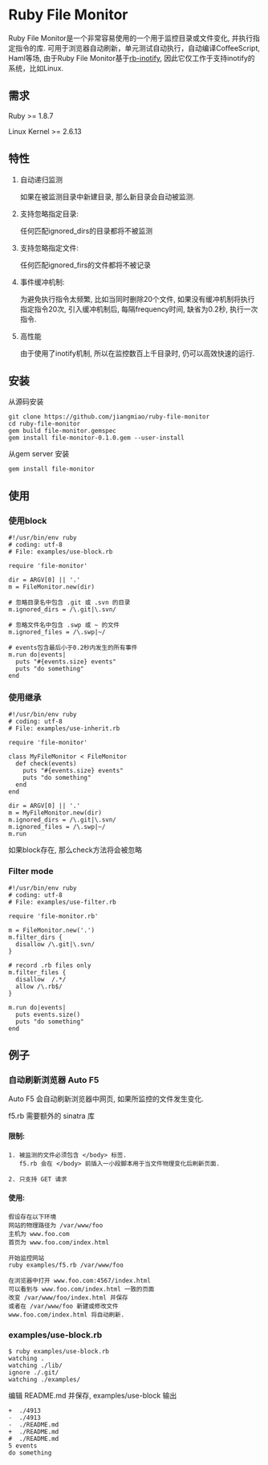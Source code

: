 Ruby File Monitor
=================

Ruby File Monitor是一个非常容易使用的一个用于监控目录或文件变化, 并执行指定指令的库. 可用于浏览器自动刷新，单元测试自动执行，自动编译CoffeeScript, Haml等场, 由于Ruby File Monitor基于[rb-inotify](https://github.com/nex3/rb-inotify), 因此它仅工作于支持inotify的系统，比如Linux.

需求
----

Ruby >= 1.8.7

Linux Kernel >= 2.6.13

特性
----

1. 自动递归监测
    
    如果在被监测目录中新建目录, 那么新目录会自动被监测.

2. 支持忽略指定目录: 

    任何匹配ignored_dirs的目录都将不被监测

3. 支持忽略指定文件:

    任何匹配ignored_firs的文件都将不被记录

4. 事件缓冲机制:

    为避免执行指令太频繁, 比如当同时删除20个文件, 如果没有缓冲机制将执行指定指令20次, 引入缓冲机制后, 每隔frequency时间, 缺省为0.2秒, 执行一次指令.

5. 高性能

    由于使用了inotify机制, 所以在监控数百上千目录时, 仍可以高效快速的运行.


安装
----

从源码安装
    
    git clone https://github.com/jiangmiao/ruby-file-monitor
    cd ruby-file-monitor
    gem build file-monitor.gemspec
    gem install file-monitor-0.1.0.gem --user-install

从gem server 安装

    gem install file-monitor

使用
----
### 使用block

    #!/usr/bin/env ruby
    # coding: utf-8
    # File: examples/use-block.rb

    require 'file-monitor'

    dir = ARGV[0] || '.'
    m = FileMonitor.new(dir)

    # 忽略目录名中包含 .git 或 .svn 的目录
    m.ignored_dirs = /\.git|\.svn/

    # 忽略文件名中包含 .swp 或 ~ 的文件
    m.ignored_files = /\.swp|~/

    # events包含最后小于0.2秒内发生的所有事件
    m.run do|events|
      puts "#{events.size} events"
      puts "do something"
    end

### 使用继承

    #!/usr/bin/env ruby
    # coding: utf-8
    # File: examples/use-inherit.rb

    require 'file-monitor'

    class MyFileMonitor < FileMonitor
      def check(events)
        puts "#{events.size} events"
        puts "do something"
      end
    end

    dir = ARGV[0] || '.'
    m = MyFileMonitor.new(dir)
    m.ignored_dirs = /\.git|\.svn/
    m.ignored_files = /\.swp|~/
    m.run

如果block存在, 那么check方法将会被忽略

### Filter mode

    #!/usr/bin/env ruby
    # coding: utf-8
    # File: examples/use-filter.rb

    require 'file-monitor.rb'

    m = FileMonitor.new('.')
    m.filter_dirs {
      disallow /\.git|\.svn/
    }

    # record .rb files only
    m.filter_files {
      disallow  /.*/
      allow /\.rb$/
    }
      
    m.run do|events|
      puts events.size()
      puts "do something"
    end

例子
----
### 自动刷新浏览器 Auto F5

Auto F5 会自动刷新浏览器中网页, 如果所监控的文件发生变化.

f5.rb 需要额外的 sinatra 库

#### 限制:

    1. 被监测的文件必须包含 </body> 标签. 
       f5.rb 会在 </body> 前插入一小段脚本用于当文件物理变化后刷新页面.

    2. 只支持 GET 请求

#### 使用:

    假设存在以下环境
    网站的物理路径为 /var/www/foo
    主机为 www.foo.com
    首页为 www.foo.com/index.html

    开始监控网站
    ruby examples/f5.rb /var/www/foo

    在浏览器中打开 www.foo.com:4567/index.html 
    可以看到与 www.foo.com/index.html 一致的页面
    改变 /var/www/foo/index.html 并保存
    或者在 /var/www/foo 新建或修改文件
    www.foo.com/index.html 将自动刷新.

### examples/use-block.rb

    $ ruby examples/use-block.rb 
    watching .
    watching ./lib/
    ignore ./.git/
    watching ./examples/

编辑 README.md 并保存, examples/use-block 输出

    +  ./4913
    -  ./4913
    -  ./README.md
    +  ./README.md
    #  ./README.md
    5 events
    do something
